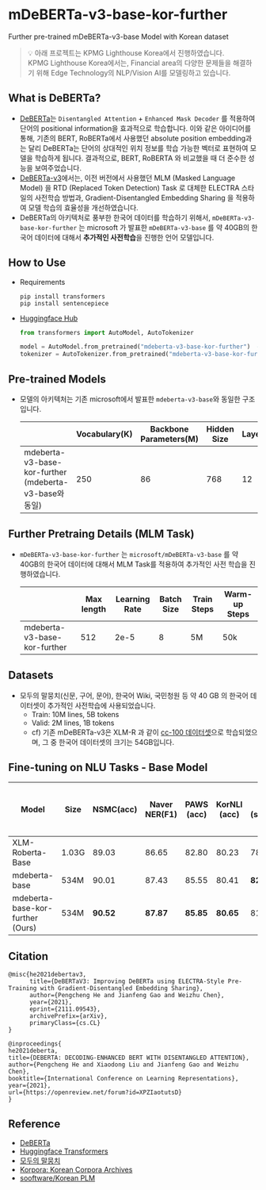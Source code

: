 # mDeBERTa-v3-base-kor-further
Further pre-trained mDeBERTa-v3-base Model with Korean dataset

> 💡 아래 프로젝트는 KPMG Lighthouse Korea에서 진행하였습니다.   
> KPMG Lighthouse Korea에서는, Financial area의 다양한 문제들을 해결하기 위해 Edge Technology의 NLP/Vision AI를 모델링하고 있습니다.
  

## What is DeBERTa?
- [DeBERTa](https://arxiv.org/abs/2006.03654)는 `Disentangled Attention` + `Enhanced Mask Decoder` 를 적용하여 단어의 positional information을 효과적으로 학습합니다. 이와 같은 아이디어를 통해, 기존의 BERT, RoBERTa에서 사용했던 absolute position embedding과는 달리 DeBERTa는 단어의 상대적인 위치 정보를 학습 가능한 벡터로 표현하여 모델을 학습하게 됩니다. 결과적으로, BERT, RoBERTA 와 비교했을 때 더 준수한 성능을 보여주었습니다.
- [DeBERTa-v3](https://arxiv.org/abs/2111.09543)에서는, 이전 버전에서 사용했던 MLM (Masked Language Model) 을 RTD (Replaced Token Detection) Task 로 대체한 ELECTRA 스타일의 사전학습 방법과, Gradient-Disentangled Embedding Sharing 을 적용하여 모델 학습의 효율성을 개선하였습니다.
- DeBERTa의 아키텍처로 풍부한 한국어 데이터를 학습하기 위해서,  `mDeBERTa-v3-base-kor-further` 는 microsoft 가 발표한 `mDeBERTa-v3-base` 를 약 40GB의 한국어 데이터에 대해서 **추가적인 사전학습**을 진행한 언어 모델입니다.
  
## How to Use
- Requirements
    ```
    pip install transformers
    pip install sentencepiece
    ```   
- [Huggingface Hub](https://huggingface.co/lighthouse/mdeberta-v3-base-kor-further)
    ```python
    from transformers import AutoModel, AutoTokenizer
    
    model = AutoModel.from_pretrained("mdeberta-v3-base-kor-further")  # DebertaV2ForModel
    tokenizer = AutoTokenizer.from_pretrained("mdeberta-v3-base-kor-further")  # DebertaV2Tokenizer (SentencePiece)
    ```

## Pre-trained Models
- 모델의 아키텍처는 기존 microsoft에서 발표한 `mdeberta-v3-base`와 동일한 구조입니다.
    
    |  | Vocabulary(K) | Backbone Parameters(M) | Hidden Size | Layers | Note |
    | --- | --- | --- | --- | --- | --- |
    | mdeberta-v3-base-kor-further (mdeberta-v3-base와 동일) | 250 | 86 | 768 | 12 | 250K new SPM vocab |

## Further Pretraing Details (MLM Task)
- `mDeBERTa-v3-base-kor-further` 는 `microsoft/mDeBERTa-v3-base` 를 약 40GB의 한국어 데이터에 대해서 MLM Task를 적용하여 추가적인 사전 학습을 진행하였습니다.
    
    |  | Max length | Learning Rate | Batch Size | Train Steps | Warm-up Steps |
    | --- | --- | --- | --- | --- | --- |
    | mdeberta-v3-base-kor-further | 512 | 2e-5 | 8 | 5M | 50k |
    

## Datasets
- 모두의 말뭉치(신문, 구어, 문어), 한국어 Wiki, 국민청원 등 약 40 GB 의 한국어 데이터셋이 추가적인 사전학습에 사용되었습니다.
    - Train: 10M lines, 5B tokens
    - Valid: 2M lines, 1B tokens
    - cf) 기존 mDeBERTa-v3은 XLM-R 과 같이 [cc-100 데이터셋](https://data.statmt.org/cc-100/)으로 학습되었으며, 그 중 한국어 데이터셋의 크기는 54GB입니다.
    

## Fine-tuning on NLU Tasks - Base Model
| Model | Size | NSMC(acc) | Naver NER(F1) | PAWS (acc) | KorNLI (acc) | KorSTS (spearman) | Question Pair (acc) | KorQuaD (Dev) (EM/F1) | Korean-Hate-Speech (Dev) (F1) |
| --- | --- | --- | --- | --- | --- | --- | --- | --- | --- |
| XLM-Roberta-Base | 1.03G | 89.03 | 86.65 | 82.80 | 80.23 | 78.45 | 93.80 | 64.70 / 88.94 | 64.06 |
| mdeberta-base | 534M | 90.01 | 87.43 | 85.55 | 80.41 | **82.65** | 94.06 | 65.48 / 89.74 | 62.91 |
| mdeberta-base-kor-further (Ours) | 534M | **90.52** | **87.87** | **85.85** | **80.65** | 81.90 | **94.98** | **66.07 / 90.35** | **68.16** |

## Citation
```
@misc{he2021debertav3,
      title={DeBERTaV3: Improving DeBERTa using ELECTRA-Style Pre-Training with Gradient-Disentangled Embedding Sharing}, 
      author={Pengcheng He and Jianfeng Gao and Weizhu Chen},
      year={2021},
      eprint={2111.09543},
      archivePrefix={arXiv},
      primaryClass={cs.CL}
}
```

```
@inproceedings{
he2021deberta,
title={DEBERTA: DECODING-ENHANCED BERT WITH DISENTANGLED ATTENTION},
author={Pengcheng He and Xiaodong Liu and Jianfeng Gao and Weizhu Chen},
booktitle={International Conference on Learning Representations},
year={2021},
url={https://openreview.net/forum?id=XPZIaotutsD}
}
```

## Reference
- [DeBERTa](https://github.com/microsoft/DeBERTa)
- [Huggingface Transformers](https://github.com/huggingface/transformers)
- [모두의 말뭉치](https://corpus.korean.go.kr/)
- [Korpora: Korean Corpora Archives](https://github.com/ko-nlp/Korpora)
- [sooftware/Korean PLM](https://github.com/sooftware/Korean-PLM)
